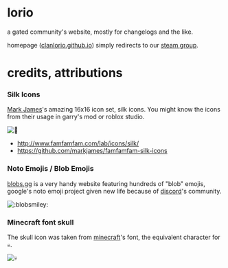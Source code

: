 # lorio

a gated community's website, mostly for changelogs and the like.

homepage ([clanlorio.github.io](https://clanlorio.github.io)) simply redirects to our [steam group](https://steamcommunity.com/groups/lorio).

# credits, attributions

### Silk Icons

[Mark James](https://github.com/markjames/)'s amazing 16x16 icon set, silk icons. You might know the icons from their usage in garry's mod or roblox studio.

![:wrench:](https://clanlorio.github.io/silkicons/wrench.png ":silkwrench:")

- http://www.famfamfam.com/lab/icons/silk/
- https://github.com/markjames/famfamfam-silk-icons

### Noto Emojis / Blob Emojis

[blobs.gg](https://blobs.gg/) is a very handy website featuring hundreds of "blob" emojis, google's noto emoji project given new life because of [discord](discordapp.com)'s community.

![:blobsmiley:](https://clanlorio.github.io/blobs/blobsmiley.png ":blobsmiley:")

### Minecraft font skull

The skull icon was taken from [minecraft](minecraft.net)'s font, the equivalent character for `☠`.

![:skull:](https://clanlorio.github.io/assets/skull.png ":skull:")
